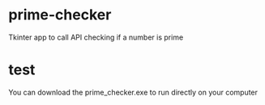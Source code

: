 # prime-checker
Tkinter app to call API checking if a number is prime

# test
You can download the prime_checker.exe to run directly on your computer
